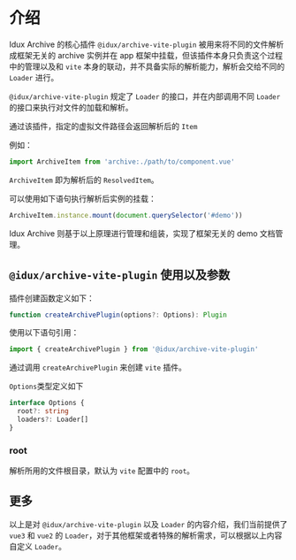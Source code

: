 # 介绍

Idux Archive 的核心插件 `@idux/archive-vite-plugin` 被用来将不同的文件解析成框架无关的 archive 实例并在 app 框架中挂载，但该插件本身只负责这个过程中的管理以及和 `vite` 本身的联动，并不具备实际的解析能力，解析会交给不同的 `Loader` 进行。

`@idux/archive-vite-plugin` 规定了 `Loader` 的接口，并在内部调用不同 `Loader` 的接口来执行对文件的加载和解析。

通过该插件，指定的虚拟文件路径会返回解析后的 `Item`

例如：

```ts
import ArchiveItem from 'archive:./path/to/component.vue'
```

`ArchiveItem` 即为解析后的 `ResolvedItem`。

可以使用如下语句执行解析后实例的挂载：

```ts
ArchiveItem.instance.mount(document.querySelector('#demo'))
```

Idux Archive 则基于以上原理进行管理和组装，实现了框架无关的 demo 文档管理。

## `@idux/archive-vite-plugin` 使用以及参数

插件创建函数定义如下：

```ts
function createArchivePlugin(options?: Options): Plugin
```

使用以下语句引用：

```ts
import { createArchivePlugin } from '@idux/archive-vite-plugin'
```

通过调用 `createArchivePlugin` 来创建 `vite` 插件。

`Options`类型定义如下

```ts
interface Options {
  root?: string
  loaders?: Loader[]
}
```

### root

解析所用的文件根目录，默认为 `vite` 配置中的 `root`。

## 更多

以上是对 `@idux/archive-vite-plugin` 以及 `Loader` 的内容介绍，我们当前提供了 `vue3` 和 `vue2` 的 `Loader`，对于其他框架或者特殊的解析需求，可以根据以上内容自定义 `Loader`。